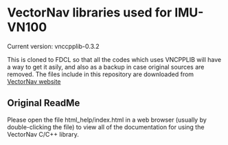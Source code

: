 # VectorNav libraries used for IMU-VN100

Current version: vnccpplib-0.3.2

This is cloned to FDCL so that all the codes which uses VNCPPLIB will have a way to get it asily, and also as a backup in case original sources are removed.
The files include in this repository are downloaded from [VectorNav website](https://www.vectornav.com/support/downloads)

## Original ReadMe
Please open the file html_help/index.html in a web browser (usually by double-clicking the file) to view all of the documentation for using the VectorNav C/C++ library.

